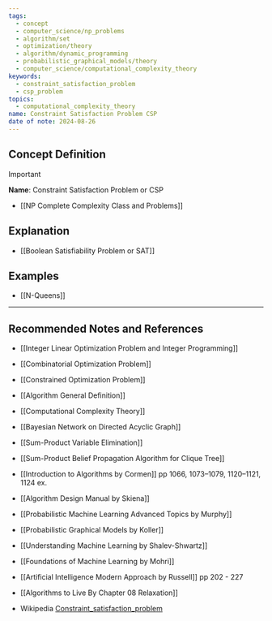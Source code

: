 ```yaml
---
tags:
  - concept
  - computer_science/np_problems
  - algorithm/set
  - optimization/theory
  - algorithm/dynamic_programming
  - probabilistic_graphical_models/theory
  - computer_science/computational_complexity_theory
keywords:
  - constraint_satisfaction_problem
  - csp_problem
topics:
  - computational_complexity_theory
name: Constraint Satisfaction Problem CSP
date of note: 2024-08-26
---
```

 
## Concept Definition

>[!important]
>**Name**: Constraint Satisfaction Problem or CSP




- [[NP Complete Complexity Class and Problems]]

## Explanation



- [[Boolean Satisfiability Problem or SAT]]


## Examples

- [[N-Queens]]


-----------
##  Recommended Notes and References


- [[Integer Linear Optimization Problem and Integer Programming]]
- [[Combinatorial Optimization Problem]]
- [[Constrained Optimization Problem]]
- [[Algorithm General Definition]]
- [[Computational Complexity Theory]]


- [[Bayesian Network on Directed Acyclic Graph]]
- [[Sum-Product Variable Elimination]]
- [[Sum-Product Belief Propagation Algorithm for Clique Tree]]


- [[Introduction to Algorithms by Cormen]] pp 1066, 1073–1079, 1120–1121, 1124 ex.
- [[Algorithm Design Manual by Skiena]]
- [[Probabilistic Machine Learning Advanced Topics by Murphy]]
- [[Probabilistic Graphical Models by Koller]]
- [[Understanding Machine Learning by Shalev-Shwartz]]
- [[Foundations of Machine Learning by Mohri]]
- [[Artificial Intelligence Modern Approach by Russell]] pp 202 - 227


- [[Algorithms to Live By Chapter 08 Relaxation]]
- Wikipedia [Constraint_satisfaction_problem](https://en.wikipedia.org/wiki/Constraint_satisfaction_problem)